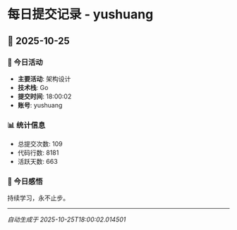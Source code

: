 # 每日提交记录 - yushuang

## 📅 2025-10-25

### 🎯 今日活动
- **主要活动**: 架构设计
- **技术栈**: Go
- **提交时间**: 18:00:02
- **账号**: yushuang

### 📊 统计信息
- 总提交次数: 109
- 代码行数: 8181
- 活跃天数: 663

### 💭 今日感悟
持续学习，永不止步。

---
*自动生成于 2025-10-25T18:00:02.014501*
